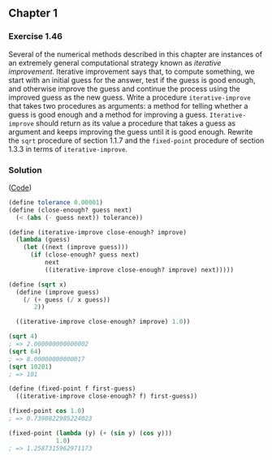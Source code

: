 ## Chapter 1

### Exercise 1.46

Several of the numerical methods described in this chapter are instances of an extremely general computational strategy known as _iterative improvement_. Iterative improvement says that, to compute something, we start with an initial guess for the answer, test if the guess is good enough, and otherwise improve the guess and continue the process using the improved guess as the new guess. Write a procedure `iterative-improve` that takes two procedures as arguments: a method for telling whether a guess is good enough and a method for improving a guess. `Iterative-improve` should return as its value a procedure that takes a guess as argument and keeps improving the guess until it is good enough. Rewrite the `sqrt` procedure of section 1.1.7 and the `fixed-point` procedure of section 1.3.3 in terms of `iterative-improve`.

### Solution

([Code](../../src/Chapter%201/Exercise%201.46.scm))

```scheme
(define tolerance 0.00001)
(define (close-enough? guess next)
  (< (abs (- guess next)) tolerance))

(define (iterative-improve close-enough? improve)
  (lambda (guess)
    (let ((next (improve guess)))
      (if (close-enough? guess next)
          next
          ((iterative-improve close-enough? improve) next)))))

(define (sqrt x)
  (define (improve guess)
    (/ (+ guess (/ x guess))
       2))

  ((iterative-improve close-enough? improve) 1.0))

(sqrt 4)
; => 2.000000000000002
(sqrt 64)
; => 8.00000000000017
(sqrt 10201)
; => 101

(define (fixed-point f first-guess)
  ((iterative-improve close-enough? f) first-guess))

(fixed-point cos 1.0)
; => 0.7390822985224023

(fixed-point (lambda (y) (+ (sin y) (cos y)))
             1.0)
; => 1.2587315962971173
```


